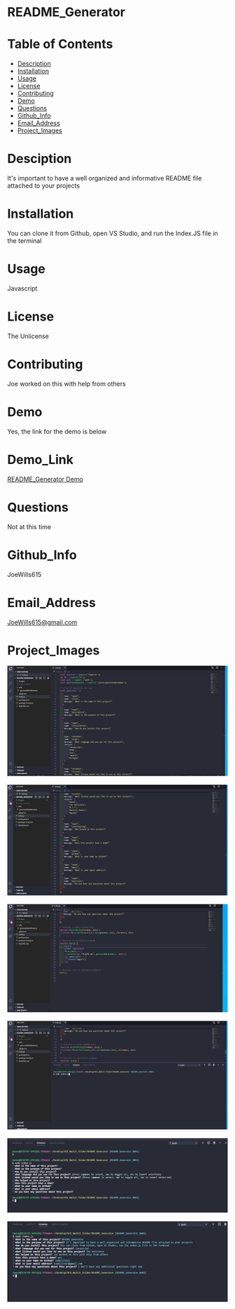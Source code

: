 # README_Generator

# Table of Contents
  * [Description](#description)
  * [Installation](#installation)
  * [Usage](#usage)
  * [License](#license)
  * [Contributing](#contributing)
  * [Demo](#demo)
  * [Questions](#questions)
  * [Github_Info](#github_info)
  * [Email_Address](#email_address)
  * [Project_Images](#project_images)


# Desciption
  It's important to have a well organized and informative README file attached to your projects

# Installation
  You can clone it from Github, open VS Studio, and run the Index.JS file in the terminal

# Usage
  Javascript

# License
  The Unlicense

# Contributing
  Joe worked on this with help from others

# Demo
  Yes, the link for the demo is below

# Demo_Link
  [README_Generator Demo](https://drive.google.com/file/d/1L0TKOWWN13dmA5Cysw9s4uufbqDITs5E/view)

# Questions
  Not at this time

# Github_Info
  JoeWills615

# Email_Address
  JoeWills615@gmail.com

# Project_Images

  <img src="./images/readme_01.PNG">

  <br/>
  <br/>

  <img src="./images/readme_02.PNG">
  
  <br/>
  <br/>

  <img src="./images/readme_03.PNG">

  <br/>
  <br/>

  <img src="./images/readme_04.PNG">

  <br/>
  <br/>

  <img src="./images/readme_05.PNG">

  <br/> 
  <br/>

  <img src="./images/readme_06.PNG">

 

